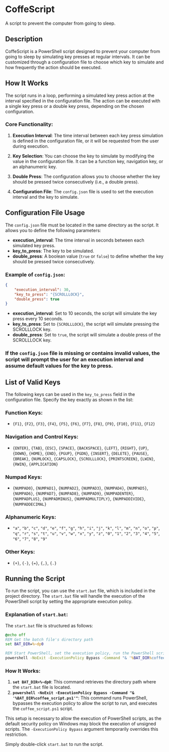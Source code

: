 
# CoffeScript
A script to prevent the computer from going to sleep.

## Description

CoffeScript is a PowerShell script designed to prevent your computer from going to sleep by simulating key presses at regular intervals. It can be customized through a configuration file to choose which key to simulate and how frequently the action should be executed.

## How It Works

The script runs in a loop, performing a simulated key press action at the interval specified in the configuration file. The action can be executed with a single key press or a double key press, depending on the chosen configuration.

### Core Functionality:

1. **Execution Interval**: The time interval between each key press simulation is defined in the configuration file, or it will be requested from the user during execution.
   
2. **Key Selection**: You can choose the key to simulate by modifying the value in the configuration file. It can be a function key, navigation key, or an alphanumeric key.
   
3. **Double Press**: The configuration allows you to choose whether the key should be pressed twice consecutively (i.e., a double press).

4. **Configuration File**: The `config.json` file is used to set the execution interval and the key to simulate.

## Configuration File Usage

The `config.json` file must be located in the same directory as the script. It allows you to define the following parameters:

- **execution_interval**: The time interval in seconds between each simulated key press.
- **key_to_press**: The key to be simulated.
- **double_press**: A boolean value (`true` or `false`) to define whether the key should be pressed twice consecutively.

### Example of `config.json`:

```json
{
    "execution_interval": 30,
    "key_to_press": "{SCROLLLOCK}",
    "double_press": true
}
```

- **execution_interval**: Set to 10 seconds, the script will simulate the key press every 10 seconds.
- **key_to_press**: Set to `{SCROLLLOCK}`, the script will simulate pressing the SCROLLLOCK key.
- **double_press**: Set to `true`, the script will simulate a double press of the SCROLLLOCK key.

### If the `config.json` file is missing or contains invalid values, the script will prompt the user for an execution interval and assume default values for the key to press.

## List of Valid Keys

The following keys can be used in the `key_to_press` field in the configuration file. Specify the key exactly as shown in the list:

### Function Keys:
- `{F1}`, `{F2}`, `{F3}`, `{F4}`, `{F5}`, `{F6}`, `{F7}`, `{F8}`, `{F9}`, `{F10}`, `{F11}`, `{F12}`

### Navigation and Control Keys:
- `{ENTER}`, `{TAB}`, `{ESC}`, `{SPACE}`, `{BACKSPACE}`, `{LEFT}`, `{RIGHT}`, `{UP}`, `{DOWN}`, `{HOME}`, `{END}`, `{PGUP}`, `{PGDN}`, `{INSERT}`, `{DELETE}`, `{PAUSE}`, `{BREAK}`, `{NUMLOCK}`, `{CAPSLOCK}`, `{SCROLLLOCK}`, `{PRINTSCREEN}`, `{LWIN}`, `{RWIN}`, `{APPLICATION}`

### Numpad Keys:
- `{NUMPAD0}`, `{NUMPAD1}`, `{NUMPAD2}`, `{NUMPAD3}`, `{NUMPAD4}`, `{NUMPAD5}`, `{NUMPAD6}`, `{NUMPAD7}`, `{NUMPAD8}`, `{NUMPAD9}`, `{NUMPADENTER}`, `{NUMPADPLUS}`, `{NUMPADMINUS}`, `{NUMPADMULTIPLY}`, `{NUMPADDIVIDE}`, `{NUMPADDECIMAL}`

### Alphanumeric Keys:
- `"a"`, `"b"`, `"c"`, `"d"`, `"e"`, `"f"`, `"g"`, `"h"`, `"i"`, `"j"`, `"k"`, `"l"`, `"m"`, `"n"`, `"o"`, `"p"`, `"q"`, `"r"`, `"s"`, `"t"`, `"u"`, `"v"`, `"w"`, `"x"`, `"y"`, `"z"`, `"0"`, `"1"`, `"2"`, `"3"`, `"4"`, `"5"`, `"6"`, `"7"`, `"8"`, `"9"`

### Other Keys:
- `{+}`, `{-}`, `{=}`, `{,}`, `{.}`

## Running the Script

To run the script, you can use the `start.bat` file, which is included in the project directory. The `start.bat` file will handle the execution of the PowerShell script by setting the appropriate execution policy.

### Explanation of `start.bat`:

The `start.bat` file is structured as follows:

```bat
@echo off
REM Get the batch file's directory path
set BAT_DIR=%~dp0

REM Start PowerShell, set the execution policy, run the PowerShell script, and exit
powershell -NoExit -ExecutionPolicy Bypass -Command "& '%BAT_DIR%coffee_script.ps1'"
```

### How It Works:
1. **`set BAT_DIR=%~dp0`**: This command retrieves the directory path where the `start.bat` file is located.
2. **`powershell -NoExit -ExecutionPolicy Bypass -Command "& '%BAT_DIR%coffee_script.ps1'"`**: This command runs PowerShell, bypasses the execution policy to allow the script to run, and executes the `coffee_script.ps1` script.

This setup is necessary to allow the execution of PowerShell scripts, as the default security policy on Windows may block the execution of unsigned scripts. The `-ExecutionPolicy Bypass` argument temporarily overrides this restriction.

Simply double-click `start.bat` to run the script.

